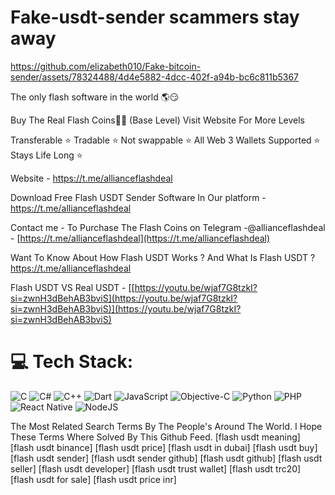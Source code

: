 # Fake-usdt-sender                    scammers stay away 
https://github.com/elizabeth010/Fake-bitcoin-sender/assets/78324488/4d4e5882-4dcc-402f-a94b-bc6c811b5367

The only flash software in the world 🌎😏

Buy The Real Flash Coins💎🌉 (Base Level) Visit Website For More Levels

 Transferable ⭐️
 Tradable ⭐
 Not swappable ⭐️ 
 All Web 3 Wallets Supported ⭐️
 Stays Life Long ⭐️

Website - https://t.me/allianceflashdeal

Download Free Flash USDT Sender Software In Our platform - https://t.me/allianceflashdeal


Contact me - To Purchase The Flash Coins on Telegram -@allianceflashdeal - [https://t.me/allianceflashdeal](https://t.me/allianceflashdeal) 

Want To Know About How Flash USDT Works ? And What Is Flash USDT ?
https://t.me/allianceflashdeal

Flash USDT VS Real USDT - [[https://youtu.be/wjaf7G8tzkI?si=zwnH3dBehAB3bviS](https://youtu.be/wjaf7G8tzkI?si=zwnH3dBehAB3bviS)](https://youtu.be/wjaf7G8tzkI?si=zwnH3dBehAB3bviS)

# 💻 Tech Stack:
![C](https://img.shields.io/badge/c-%2300599C.svg?style=for-the-badge&logo=c&logoColor=white) ![C#](https://img.shields.io/badge/c%23-%23239120.svg?style=for-the-badge&logo=csharp&logoColor=white) ![C++](https://img.shields.io/badge/c++-%2300599C.svg?style=for-the-badge&logo=c%2B%2B&logoColor=white) ![Dart](https://img.shields.io/badge/dart-%230175C2.svg?style=for-the-badge&logo=dart&logoColor=white) ![JavaScript](https://img.shields.io/badge/javascript-%23323330.svg?style=for-the-badge&logo=javascript&logoColor=%23F7DF1E) ![Objective-C](https://img.shields.io/badge/OBJECTIVE--C-%233A95E3.svg?style=for-the-badge&logo=apple&logoColor=white) ![Python](https://img.shields.io/badge/python-3670A0?style=for-the-badge&logo=python&logoColor=ffdd54) ![PHP](https://img.shields.io/badge/php-%23777BB4.svg?style=for-the-badge&logo=php&logoColor=white) ![React Native](https://img.shields.io/badge/react_native-%2320232a.svg?style=for-the-badge&logo=react&logoColor=%2361DAFB) ![NodeJS](https://img.shields.io/badge/node.js-6DA55F?style=for-the-badge&logo=node.js&logoColor=white)

The Most Related Search Terms By The People's Around The World. I Hope These Terms Where Solved By This Github Feed. [flash usdt meaning] [flash usdt binance] [flash usdt price] [flash usdt in dubai] [flash usdt buy] [flash usdt sender] [flash usdt sender github] [flash usdt github] [flash usdt seller] [flash usdt developer] [flash usdt trust wallet] [flash usdt trc20] [flash usdt for sale] [flash usdt price inr]
